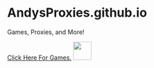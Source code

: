 # AndysProxies.github.io
Games, Proxies, and More!

<a href="https://andysproxies.github.io">Click Here For Games.</a>
<img src="https://images.unsplash.com/photo-1612287230202-1ff1d85d1bdf?ixlib=rb-4.0.3&ixid=MnwxMjA3fDB8MHxwaG90by1wYWdlfHx8fGVufDB8fHx8&auto=format&fit=crop&w=1471&q=80" style="width:42px;height:42px;"></a>
